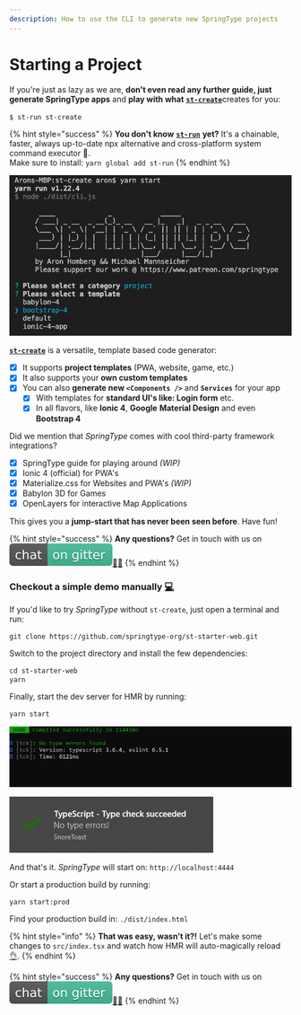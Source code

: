 ```yaml
---
description: How to use the CLI to generate new SpringType projects
---
```


# Starting a Project

If you're just as lazy as we are, **don't even read any further guide, just generate SpringType apps** and **play with what** [**`st-create`**](https://github.com/springtype-org/st-create)creates for you:

`$ st-run st-create`

{% hint style="success" %}
**You don't know** [**`st-run`**](https://github.com/springtype-org/st-run) **yet?** It's a chainable, faster, always up-to-date npx alternative and сross-platform system command executor 🚀.   
Make sure to install: `yarn global add st-run`
{% endhint %}

![Setting up SpringType projects in seconds](.gitbook/assets/st-create.png)

[**`st-create`**](https://github.com/springtype-org/st-create) is a versatile, template based code generator:

* [x] It supports **project templates** \(PWA, website, game, etc.\) 
* [x] It also supports your **own custom templates**
* [x] You can also **generate new `<Components />`**  and **`Services`** for your app
  * [x] With templates for **standard UI's like: Login form** etc.
  * [x] In all flavors, like **Ionic 4**, **Google** **Material Design** and even **Bootstrap 4**

Did we mention that _SpringType_ comes with cool third-party framework integrations?

* [x] SpringType guide for playing around _\(WIP\)_
* [x] Ionic 4 \(official\) for PWA's
* [x] Materialize.css for Websites and PWA's _\(WIP\)_
* [x] Babylon 3D for Games
* [x] OpenLayers for interactive Map Applications

This gives you a **jump-start that has never been seen before**. Have fun! 

{% hint style="success" %}
**Any questions?** Get in touch with us on [![](.gitbook/assets/gitter.svg)](https://gitter.im/springtype-official/springtype?utm_source=badge&utm_medium=badge&utm_campaign=pr-badge)[💬](https://emojipedia.org/speech-balloon/)[🤓](https://emojipedia.org/nerd-face/)
{% endhint %}

### Checkout a simple demo manually [💻](https://emojipedia.org/personal-computer/)

If you'd like to try _SpringType_ without `st-create`, just open a terminal and run:

```text
git clone https://github.com/springtype-org/st-starter-web.git
```

Switch to the project directory and install the few dependencies:

```text
cd st-starter-web
yarn
```

Finally, start the dev server for HMR by running:

```text
yarn start
```

![st-start is waiting for changes](.gitbook/assets/compiled.PNG)

![](.gitbook/assets/type-check.PNG)

And that's it. _SpringType_ will start on: `http://localhost:4444` 

Or start a production build by running:

```text
yarn start:prod
```

Find your production build in: `./dist/index.html`

{% hint style="info" %}
**That was easy, wasn't it?!** Let's make some changes to `src/index.tsx` and watch how HMR will auto-magically reload [👌](https://emojipedia.org/ok-hand-sign/).
{% endhint %}

{% hint style="success" %}
**Any questions?** Get in touch with us on [![](.gitbook/assets/gitter.svg)](https://gitter.im/springtype-official/springtype?utm_source=badge&utm_medium=badge&utm_campaign=pr-badge)[💬](https://emojipedia.org/speech-balloon/)[🤓](https://emojipedia.org/nerd-face/)
{% endhint %}


